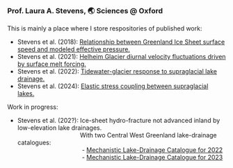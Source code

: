 ### Prof. Laura A. Stevens, 🌏 Sciences @ Oxford 

This is mainly a place where I store respositories of published work:
- Stevens et al. (2018): [Relationship between Greenland Ice Sheet surface speed and modeled effective pressure.](https://github.com/goodnesglaciers/nevis_regional)
- Stevens et al. (2021): [Helheim Glacier diurnal velocity fluctuations driven by surface melt forcing.](https://github.com/goodnesglaciers/helheim_diurnal_vels)
- Stevens et al. (2022): [Tidewater-glacier response to supraglacial lake drainage.](https://github.com/goodnesglaciers/nevis_helheim)
- Stevens et al. (2024): [Elastic stress coupling between supraglacial lakes.](https://github.com/goodnesglaciers/lake_strain)

Work in progress:
- Stevens et al. (202?): Ice-sheet hydro-fracture not advanced inland by low-elevation lake drainages. <br/> &emsp; &emsp; &emsp; &emsp; &emsp; &emsp; &emsp; &emsp;  With two Central West Greenland lake-drainage catalogues:
<br/> &emsp; &emsp;&emsp;&emsp;&emsp;&emsp;&emsp;&emsp;&emsp;&emsp;     - [Mechanistic Lake-Drainage Catalogue for 2022](https://github.com/goodnesglaciers/mechanistic_drainage_catalogue_2022)
<br/> &emsp; &emsp;&emsp;&emsp;&emsp;&emsp;&emsp;&emsp;&emsp;&emsp;     - [Mechanistic Lake-Drainage Catalogue for 2023](https://github.com/goodnesglaciers/mechanistic_drainage_catalogue_2023)

<!--
**goodnesglaciers/goodnesglaciers** is a ✨ _special_ ✨ repository because its `README.md` (this file) appears on your GitHub profile.

Here are some ideas to get you started:

- 🔭 I’m currently working on ...
- 🌱 I’m currently learning ...
- 👯 I’m looking to collaborate on ...
- 🤔 I’m looking for help with ...
- 💬 Ask me about ...
- 📫 How to reach me: ...
- 😄 Pronouns: ...
- ⚡ Fun fact: ...
-->
